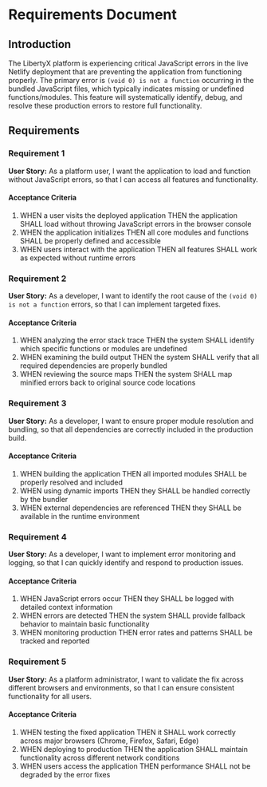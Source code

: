 # Requirements Document

## Introduction

The LibertyX platform is experiencing critical JavaScript errors in the live Netlify deployment that are preventing the application from functioning properly. The primary error is `(void 0) is not a function` occurring in the bundled JavaScript files, which typically indicates missing or undefined functions/modules. This feature will systematically identify, debug, and resolve these production errors to restore full functionality.

## Requirements

### Requirement 1

**User Story:** As a platform user, I want the application to load and function without JavaScript errors, so that I can access all features and functionality.

#### Acceptance Criteria

1. WHEN a user visits the deployed application THEN the application SHALL load without throwing JavaScript errors in the browser console
2. WHEN the application initializes THEN all core modules and functions SHALL be properly defined and accessible
3. WHEN users interact with the application THEN all features SHALL work as expected without runtime errors

### Requirement 2

**User Story:** As a developer, I want to identify the root cause of the `(void 0) is not a function` errors, so that I can implement targeted fixes.

#### Acceptance Criteria

1. WHEN analyzing the error stack trace THEN the system SHALL identify which specific functions or modules are undefined
2. WHEN examining the build output THEN the system SHALL verify that all required dependencies are properly bundled
3. WHEN reviewing the source maps THEN the system SHALL map minified errors back to original source code locations

### Requirement 3

**User Story:** As a developer, I want to ensure proper module resolution and bundling, so that all dependencies are correctly included in the production build.

#### Acceptance Criteria

1. WHEN building the application THEN all imported modules SHALL be properly resolved and included
2. WHEN using dynamic imports THEN they SHALL be handled correctly by the bundler
3. WHEN external dependencies are referenced THEN they SHALL be available in the runtime environment

### Requirement 4

**User Story:** As a developer, I want to implement error monitoring and logging, so that I can quickly identify and respond to production issues.

#### Acceptance Criteria

1. WHEN JavaScript errors occur THEN they SHALL be logged with detailed context information
2. WHEN errors are detected THEN the system SHALL provide fallback behavior to maintain basic functionality
3. WHEN monitoring production THEN error rates and patterns SHALL be tracked and reported

### Requirement 5

**User Story:** As a platform administrator, I want to validate the fix across different browsers and environments, so that I can ensure consistent functionality for all users.

#### Acceptance Criteria

1. WHEN testing the fixed application THEN it SHALL work correctly across major browsers (Chrome, Firefox, Safari, Edge)
2. WHEN deploying to production THEN the application SHALL maintain functionality across different network conditions
3. WHEN users access the application THEN performance SHALL not be degraded by the error fixes